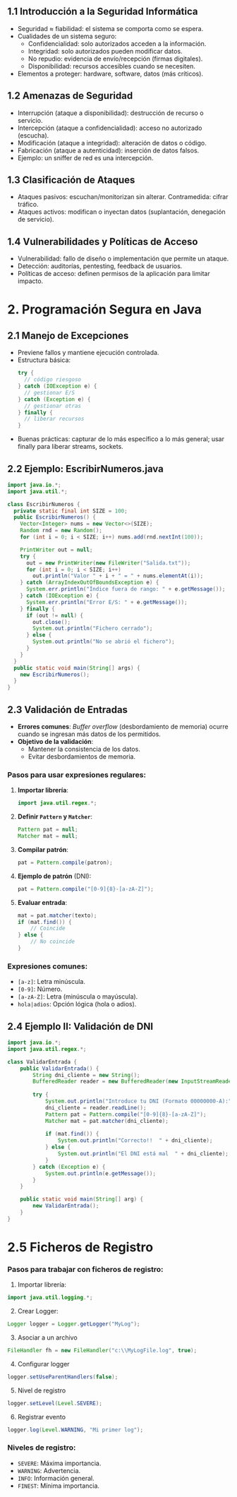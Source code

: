 ## 1.1 Introducción a la Seguridad Informática
- Seguridad ≈ fiabilidad: el sistema se comporta como se espera.  
- Cualidades de un sistema seguro:  
  - Confidencialidad: solo autorizados acceden a la información.  
  - Integridad: solo autorizados pueden modificar datos.  
  - No repudio: evidencia de envío/recepción (firmas digitales).  
  - Disponibilidad: recursos accesibles cuando se necesiten.  
- Elementos a proteger: hardware, software, datos (más críticos).
## 1.2 Amenazas de Seguridad
- Interrupción (ataque a disponibilidad): destrucción de recurso o servicio.  
- Intercepción (ataque a confidencialidad): acceso no autorizado (escucha).  
- Modificación (ataque a integridad): alteración de datos o código.  
- Fabricación (ataque a autenticidad): inserción de datos falsos.  
- Ejemplo: un sniffer de red es una intercepción.
## 1.3 Clasificación de Ataques
- Ataques pasivos: escuchan/monitorizan sin alterar. Contramedida: cifrar tráfico.  
- Ataques activos: modifican o inyectan datos (suplantación, denegación de servicio).
## 1.4 Vulnerabilidades y Políticas de Acceso
- Vulnerabilidad: fallo de diseño o implementación que permite un ataque.  
- Detección: auditorías, pentesting, feedback de usuarios.  
- Políticas de acceso: definen permisos de la aplicación para limitar impacto.
# 2. Programación Segura en Java
## 2.1 Manejo de Excepciones
- Previene fallos y mantiene ejecución controlada.  
- Estructura básica:
    ```java
    try {
      // código riesgoso
    } catch (IOException e) {
      // gestionar E/S
    } catch (Exception e) {
      // gestionar otras
    } finally {
      // liberar recursos
    }
    ```  
- Buenas prácticas: capturar de lo más específico a lo más general; usar finally para liberar streams, sockets.
## 2.2 Ejemplo: EscribirNumeros.java
```java
import java.io.*;
import java.util.*;

class EscribirNumeros {
  private static final int SIZE = 100;
  public EscribirNumeros() {
    Vector<Integer> nums = new Vector<>(SIZE);
    Random rnd = new Random();
    for (int i = 0; i < SIZE; i++) nums.add(rnd.nextInt(100));

    PrintWriter out = null;
    try {
      out = new PrintWriter(new FileWriter("Salida.txt"));
      for (int i = 0; i < SIZE; i++)
        out.println("Valor " + i + " = " + nums.elementAt(i));
    } catch (ArrayIndexOutOfBoundsException e) {
      System.err.println("Índice fuera de rango: " + e.getMessage());
    } catch (IOException e) {
      System.err.println("Error E/S: " + e.getMessage());
    } finally {
      if (out != null) {
        out.close();
        System.out.println("Fichero cerrado");
      } else {
        System.out.println("No se abrió el fichero");
      }
    }
  }
  public static void main(String[] args) {
    new EscribirNumeros();
  }
}
```
## 2.3 Validación de Entradas
- **Errores comunes**: *Buffer overflow* (desbordamiento de memoria) ocurre cuando se ingresan más datos de los permitidos.
- **Objetivo de la validación**:
  - Mantener la consistencia de los datos.
  - Evitar desbordamientos de memoria.
### Pasos para usar expresiones regulares:
1. **Importar librería**:
    ```java
    import java.util.regex.*;
    ```
2. **Definir `Pattern` y `Matcher`**:
    ```java
    Pattern pat = null;
    Matcher mat = null;
    ```
3. **Compilar patrón**:
    ```java
    pat = Pattern.compile(patron);
    ```
4. **Ejemplo de patrón** (DNI):
    ```java
    pat = Pattern.compile("[0-9]{8}-[a-zA-Z]");
    ```
5. **Evaluar entrada**:
    ```java
    mat = pat.matcher(texto);
    if (mat.find()) {
        // Coincide
    } else {
        // No coincide
    }
    ```
### Expresiones comunes:
- `[a-z]`: Letra minúscula.
- `[0-9]`: Número.
- `[a-zA-Z]`: Letra (minúscula o mayúscula).
- `hola|adios`: Opción lógica (hola o adios).
## 2.4 Ejemplo II: Validación de DNI

```java
import java.io.*;
import java.util.regex.*;

class ValidarEntrada {
    public ValidarEntrada() {
        String dni_cliente = new String();
        BufferedReader reader = new BufferedReader(new InputStreamReader(System.in));
        
        try {
            System.out.println("Introduce tu DNI (Formato 00000000-A):");
            dni_cliente = reader.readLine();
            Pattern pat = Pattern.compile("[0-9]{8}-[a-zA-Z]");
            Matcher mat = pat.matcher(dni_cliente);
            
            if (mat.find()) {
                System.out.println("Correcto!!  " + dni_cliente);
            } else {
                System.out.println("El DNI está mal  " + dni_cliente);
            }
        } catch (Exception e) {
            System.out.println(e.getMessage());
        }
    }

    public static void main(String[] arg) {
        new ValidarEntrada();
    }
}
```

# 2.5 Ficheros de Registro

### Pasos para trabajar con ficheros de registro:

1. Importar librería:
```java
import java.util.logging.*;
```
2. Crear Logger:
```java
Logger logger = Logger.getLogger("MyLog");
```
3. Asociar a un archivo
```java
FileHandler fh = new FileHandler("c:\\MyLogFile.log", true);
```
4. Configurar logger
```java
logger.setUseParentHandlers(false);
```

5. Nivel de registro
```java
logger.setLevel(Level.SEVERE);
```
6. Registrar evento
```java
logger.log(Level.WARNING, "Mi primer log");
```
### Niveles de registro:
- `SEVERE`: Máxima importancia.
- `WARNING`: Advertencia.
- `INFO`: Información general.
- `FINEST`: Mínima importancia.